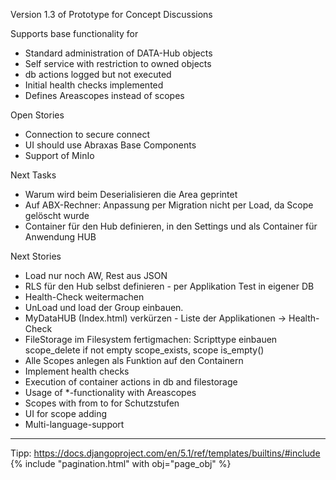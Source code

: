 Version 1.3 of Prototype for Concept Discussions

Supports base functionality for 
- Standard administration of DATA-Hub objects
- Self service with restriction to owned objects
- db actions logged but not executed
- Initial health checks implemented
- Defines Areascopes instead of scopes

Open Stories
- Connection to secure connect
- UI should use Abraxas Base Components
- Support of MinIo

Next Tasks
- Warum wird beim Deserialisieren die Area geprintet
- Auf ABX-Rechner: Anpassung per Migration nicht per Load, da Scope gelöscht wurde
- Container für den Hub definieren, in den Settings und als Container für Anwendung HUB

Next Stories
- Load nur noch AW, Rest aus JSON
- RLS für den Hub selbst definieren - per Applikation Test in eigener DB
- Health-Check weitermachen
- UnLoad und load der Group einbauen. 
- MyDataHUB (Index.html) verkürzen - Liste der Applikationen -> Health-Check
- FileStorage im Filesystem fertigmachen:
  Scripttype einbauen 
  scope_delete if not empty
  scope_exists, scope is_empty()
- Alle Scopes anlegen als Funktion auf den Containern
- Implement health checks
- Execution of container actions in db and filestorage
- Usage of *-functionality with Areascopes
- Scopes with from to for Schutzstufen 
- UI for scope adding
- Multi-language-support

------------------------------------------------------------------------------------------
Tipp:
  https://docs.djangoproject.com/en/5.1/ref/templates/builtins/#include
  {% include "pagination.html" with obj="page_obj"  %}


